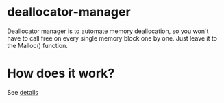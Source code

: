 # deallocator-manager
Deallocator manager is to automate memory deallocation, so you won't have to call free on every single memory block one by one. Just leave it to the Malloc() function.

# How does it work?
See [details](https://github.com/mbedded-usr/deallocator-manager/blob/main/Details.md)
